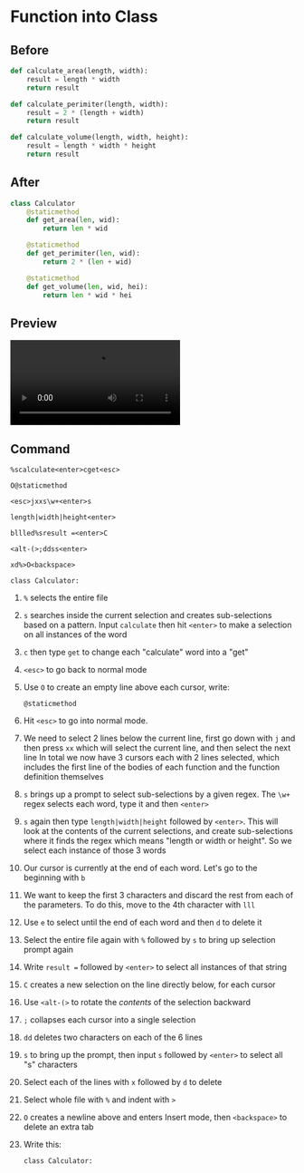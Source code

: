 # Function into Class

## Before

```py
def calculate_area(length, width):
    result = length * width
    return result

def calculate_perimiter(length, width):
    result = 2 * (length + width)
    return result

def calculate_volume(length, width, height):
    result = length * width * height
    return result
```

## After

```py
class Calculator
    @staticmethod
    def get_area(len, wid):
        return len * wid

    @staticmethod
    def get_perimiter(len, wid):
        return 2 * (len + wid)

    @staticmethod
    def get_volume(len, wid, hei):
        return len * wid * hei
```

## Preview

<video controls>
  <source src="generated/function_into_class.mp4" type="video/mp4">
</video>

## Command

```
%scalculate<enter>cget<esc>

O@staticmethod

<esc>jxxs\w+<enter>s

length|width|height<enter>

bllled%sresult =<enter>C

<alt-(>;ddss<enter>

xd%>O<backspace>

class Calculator:
```

1.  `%` selects the entire file
1.  `s` searches inside the current selection and creates sub-selections based on a pattern. Input `calculate` then hit `<enter>` to make a selection on all instances of the word
1.  `c` then type `get` to change each "calculate" word into a "get"
1.  `<esc>` to go back to normal mode
1.  Use `O` to create an empty line above each cursor, write:

    ```
    @staticmethod
    ```

1.  Hit `<esc>` to go into normal mode.
1.  We need to select 2 lines below the current line, first go down with `j` and then press `xx` which will select the current line, and then select the next line
    In total we now have 3 cursors each with 2 lines selected, which includes the first line of the bodies of each function and the function definition themselves

1.  `s` brings up a prompt to select sub-selections by a given regex. The `\w+` regex selects each word, type it and then `<enter>`
1.  `s` again then type `length|width|height` followed by `<enter>`. This will look at the contents of the current selections, and create sub-selections where it finds the regex which means "length or width or height". So we select each instance of those 3 words
1.  Our cursor is currently at the end of each word. Let's go to the beginning with `b`
1.  We want to keep the first 3 characters and discard the rest from each of the parameters. To do this, move to the 4th character with `lll`
1.  Use `e` to select until the end of each word and then `d` to delete it
1.  Select the entire file again with `%` followed by `s` to bring up selection prompt again
1.  Write `result =` followed by `<enter>` to select all instances of that string
1.  `C` creates a new selection on the line directly below, for each cursor
1.  Use `<alt-(>` to rotate the _contents_ of the selection backward
1.  `;` collapses each cursor into a single selection
1.  `dd` deletes two characters on each of the 6 lines
1.  `s` to bring up the prompt, then input `s` followed by `<enter>` to select all "s" characters
1.  Select each of the lines with `x` followed by `d` to delete
1.  Select whole file with `%` and indent with `>`
1.  `O` creates a newline above and enters Insert mode, then `<backspace>` to delete an extra tab
1.  Write this:

    ```
    class Calculator:
    ```
